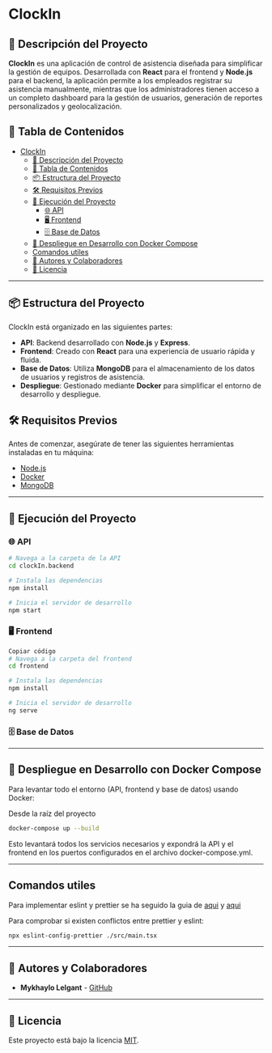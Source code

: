 # ClockIn

## 🚀 Descripción del Proyecto

<!-- ![Project Logo](https://example.com/logo.png) -->

<!--[![Build Status](https://img.shields.io/badge/build-passing-brightgreen)](https://example.com/build-status)
[![Version](https://img.shields.io/badge/version-1.0-blue)](https://example.com/version)
[![License](https://img.shields.io/badge/license-MIT-yellow)](https://opensource.org/licenses/MIT)-->

**ClockIn** es una aplicación de control de asistencia diseñada para simplificar la gestión de equipos. Desarrollada con **React** para el frontend y **Node.js** para el backend, la aplicación permite a los empleados registrar su asistencia manualmente, mientras que los administradores tienen acceso a un completo dashboard para la gestión de usuarios, generación de reportes personalizados y geolocalización.

## 📌 Tabla de Contenidos

- [ClockIn](#clockin)
  - [🚀 Descripción del Proyecto](#-descripción-del-proyecto)
  - [📌 Tabla de Contenidos](#-tabla-de-contenidos)
  - [📦 Estructura del Proyecto](#-estructura-del-proyecto)
  - [🛠️ Requisitos Previos](#️-requisitos-previos)
  - [🚀 Ejecución del Proyecto](#-ejecución-del-proyecto)
    - [🌐 API](#-api)
    - [🖥️ Frontend](#️-frontend)
    - [🗄️ Base de Datos](#️-base-de-datos)
  - [🐳 Despliegue en Desarrollo con Docker Compose](#-despliegue-en-desarrollo-con-docker-compose)
  - [Comandos utiles](#comandos-utiles)
  - [👥 Autores y Colaboradores](#-autores-y-colaboradores)
  - [📜 Licencia](#-licencia)

---

## 📦 Estructura del Proyecto

ClockIn está organizado en las siguientes partes:

- **API**: Backend desarrollado con **Node.js** y **Express**.
- **Frontend**: Creado con **React** para una experiencia de usuario rápida y fluida.
- **Base de Datos**: Utiliza **MongoDB** para el almacenamiento de los datos de usuarios y registros de asistencia.
- **Despliegue**: Gestionado mediante **Docker** para simplificar el entorno de desarrollo y despliegue.

## 🛠️ Requisitos Previos

Antes de comenzar, asegúrate de tener las siguientes herramientas instaladas en tu máquina:

- [Node.js](https://nodejs.org/)
- [Docker](https://www.docker.com/)
- [MongoDB](https://www.mongodb.com/)

---

## 🚀 Ejecución del Proyecto

### 🌐 API

```bash
# Navega a la carpeta de la API
cd clockIn.backend

# Instala las dependencias
npm install

# Inicia el servidor de desarrollo
npm start
```

### 🖥️ Frontend

```bash
Copiar código
# Navega a la carpeta del frontend
cd frontend

# Instala las dependencias
npm install

# Inicia el servidor de desarrollo
ng serve
```

### 🗄️ Base de Datos

---

## 🐳 Despliegue en Desarrollo con Docker Compose

Para levantar todo el entorno (API, frontend y base de datos) usando Docker:

Desde la raíz del proyecto

```bash
docker-compose up --build
```

Esto levantará todos los servicios necesarios y expondrá la API y el frontend en los puertos configurados en el archivo docker-compose.yml.

---

## Comandos utiles

Para implementar eslint y prettier se ha seguido la guia de [aqui](https://medium.com/@namtovar/configurando-eslint-y-prettier-para-un-proyecto-react-vite-ts-46cef56e5ad6) y [aqui](https://gist.github.com/ryokryok/2ab9be9f68091844503777d71c897315)

Para comprobar si existen conflictos entre prettier y eslint:

```bash
npx eslint-config-prettier ./src/main.tsx
```

---

## 👥 Autores y Colaboradores

- **Mykhaylo Lelgant** - [GitHub](https://github.com/Mykle23)

---

## 📜 Licencia

Este proyecto está bajo la licencia [MIT](https://opensource.org/licenses/MIT).
